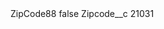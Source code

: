 <?xml version="1.0" encoding="UTF-8"?>
<CustomMetadata xmlns="http://soap.sforce.com/2006/04/metadata" xmlns:xsi="http://www.w3.org/2001/XMLSchema-instance" xmlns:xsd="http://www.w3.org/2001/XMLSchema">
    <label>ZipCode88</label>
    <protected>false</protected>
    <values>
        <field>Zipcode__c</field>
        <value xsi:type="xsd:string">21031</value>
    </values>
</CustomMetadata>

